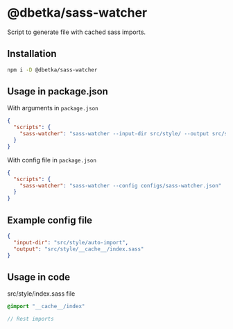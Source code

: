 # @dbetka/sass-watcher
Script to generate file with cached sass imports.

## Installation
```bash
npm i -D @dbetka/sass-watcher
```

## Usage in package.json

With arguments in `package.json`
```json
{
  "scripts": {
    "sass-watcher": "sass-watcher --input-dir src/style/ --output src/style/__cache__/index.sass"
  }
}
```

With config file in `package.json`
```json
{
  "scripts": {
    "sass-watcher": "sass-watcher --config configs/sass-watcher.json"
  }
}
```

## Example config file
```json
{
  "input-dir": "src/style/auto-import",
  "output": "src/style/__cache__/index.sass"
}
```

## Usage in code
src/style/index.sass file
```sass
@import "__cache__/index"

// Rest imports
```
